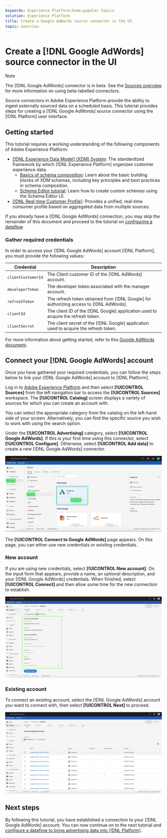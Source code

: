 ```yaml
---
keywords: Experience Platform;home;popular topics
solution: Experience Platform
title: Create a Google AdWords source connector in the UI
topic: overview
---
```


# Create a [!DNL Google AdWords] source connector in the UI

>[!NOTE]
>The [!DNL Google AdWords] connector is in beta. See the [Sources overview](../../../../home.md#terms-and-conditions) for more information on using beta-labelled connectors.

Source connectors in Adobe Experience Platform provide the ability to ingest externally sourced data on a scheduled basis. This tutorial provides steps for creating a [!DNL Google AdWords] source connector using the [!DNL Platform] user interface.

## Getting started

This tutorial requires a working understanding of the following components of Adobe Experience Platform:

*   [[!DNL Experience Data Model] (XDM) System](../../../../../xdm/home.md): The standardized framework by which [!DNL Experience Platform] organizes customer experience data.
    *   [Basics of schema composition](../../../../../xdm/schema/composition.md): Learn about the basic building blocks of XDM schemas, including key principles and best practices in schema composition.
    *   [Schema Editor tutorial](../../../../../xdm/tutorials/create-schema-ui.md): Learn how to create custom schemas using the Schema Editor UI.
*   [[!DNL Real-time Customer Profile]](../../../../../profile/home.md): Provides a unified, real-time consumer profile based on aggregated data from multiple sources.

If you already have a [!DNL Google AdWords] connection, you may skip the remainder of this document and proceed to the tutorial on [configuring a dataflow](../../dataflow/payments.md)

### Gather required credentials

In order to access your [!DNL Google AdWords] account [!DNL Platform], you must provide the following values:

| Credential | Description |
| ---------- | ----------- |
| `clientCustomerId` | The Client customer ID of the [!DNL AdWords] account. |
| `developerToken` | The developer token associated with the manager account. |
| `refreshToken` | The refresh token obtained from [!DNL Google] for authorizing access to [!DNL AdWords]. |
| `clientId` | The client ID of the [!DNL Google] application used to acquire the refresh token. |
| `clientSecret` | The client secret of the [!DNL Google] application used to acquire the refresh token. |

For more information about getting started, refer to this [Google AdWords document](https://developers.google.com/adwords/api/docs/guides/authentication).

## Connect your [!DNL Google AdWords] account

Once you have gathered your required credentials, you can follow the steps below to link your [!DNL Google AdWords] account to [!DNL Platform].

Log in to [Adobe Experience Platform](https://platform.adobe.com) and then select **[!UICONTROL Sources]** from the left navigation bar to access the **[!UICONTROL Sources]** workspace. The **[!UICONTROL Catalog]** screen displays a variety of sources for which you can create an account with.

You can select the appropriate category from the catalog on the left-hand side of your screen. Alternatively, you can find the specific source you wish to work with using the search option.

Under the **[!UICONTROL Advertising]** category, select **[!UICONTROL Google AdWords]**. If this is your first time using this connector, select **[!UICONTROL Configure]**. Otherwise, select **[!UICONTROL Add data]** to create a new [!DNL Google AdWords] connector.

![catalog](../../../../images/tutorials/create/ads/catalog.png)

The **[!UICONTROL Connect to Google AdWords]** page appears. On this page, you can either use new credentials or existing credentials.

### New account

If you are using new credentials, select **[!UICONTROL New account]**. On the input form that appears, provide a name, an optional description, and your [!DNL Google AdWords] credentials. When finished, select **[!UICONTROL Connect]** and then allow some time for the new connection to establish.

![connect](../../../../images/tutorials/create/ads/connect.png)

### Existing account

To connect an existing account, select the  [!DNL Google AdWords] account you want to connect with, then select **[!UICONTROL Next]** to proceed.

![existing](../../../../images/tutorials/create/ads/existing.png)

## Next steps

By following this tutorial, you have established a connection to your [!DNL Google AdWords] account. You can now continue on to the next tutorial and [configure a dataflow to bring advertising data into [!DNL Platform]](../../dataflow/advertising.md).